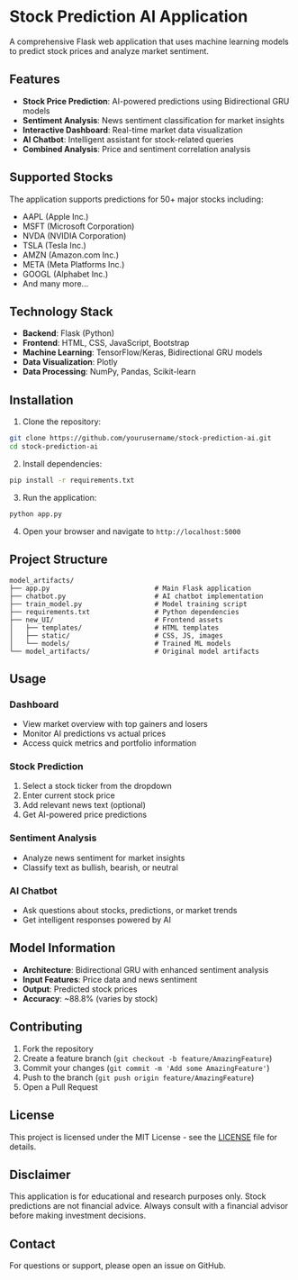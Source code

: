 # Stock Prediction AI Application

A comprehensive Flask web application that uses machine learning models to predict stock prices and analyze market sentiment.

## Features

- **Stock Price Prediction**: AI-powered predictions using Bidirectional GRU models
- **Sentiment Analysis**: News sentiment classification for market insights
- **Interactive Dashboard**: Real-time market data visualization
- **AI Chatbot**: Intelligent assistant for stock-related queries
- **Combined Analysis**: Price and sentiment correlation analysis

## Supported Stocks

The application supports predictions for 50+ major stocks including:
- AAPL (Apple Inc.)
- MSFT (Microsoft Corporation)
- NVDA (NVIDIA Corporation)
- TSLA (Tesla Inc.)
- AMZN (Amazon.com Inc.)
- META (Meta Platforms Inc.)
- GOOGL (Alphabet Inc.)
- And many more...

## Technology Stack

- **Backend**: Flask (Python)
- **Frontend**: HTML, CSS, JavaScript, Bootstrap
- **Machine Learning**: TensorFlow/Keras, Bidirectional GRU models
- **Data Visualization**: Plotly
- **Data Processing**: NumPy, Pandas, Scikit-learn

## Installation

1. Clone the repository:
```bash
git clone https://github.com/yourusername/stock-prediction-ai.git
cd stock-prediction-ai
```

2. Install dependencies:
```bash
pip install -r requirements.txt
```

3. Run the application:
```bash
python app.py
```

4. Open your browser and navigate to `http://localhost:5000`

## Project Structure

```
model_artifacts/
├── app.py                          # Main Flask application
├── chatbot.py                      # AI chatbot implementation
├── train_model.py                  # Model training script
├── requirements.txt                # Python dependencies
├── new_UI/                         # Frontend assets
│   ├── templates/                  # HTML templates
│   ├── static/                     # CSS, JS, images
│   └── models/                     # Trained ML models
└── model_artifacts/                # Original model artifacts
```

## Usage

### Dashboard
- View market overview with top gainers and losers
- Monitor AI predictions vs actual prices
- Access quick metrics and portfolio information

### Stock Prediction
1. Select a stock ticker from the dropdown
2. Enter current stock price
3. Add relevant news text (optional)
4. Get AI-powered price predictions

### Sentiment Analysis
- Analyze news sentiment for market insights
- Classify text as bullish, bearish, or neutral

### AI Chatbot
- Ask questions about stocks, predictions, or market trends
- Get intelligent responses powered by AI

## Model Information

- **Architecture**: Bidirectional GRU with enhanced sentiment analysis
- **Input Features**: Price data and news sentiment
- **Output**: Predicted stock prices
- **Accuracy**: ~88.8% (varies by stock)

## Contributing

1. Fork the repository
2. Create a feature branch (`git checkout -b feature/AmazingFeature`)
3. Commit your changes (`git commit -m 'Add some AmazingFeature'`)
4. Push to the branch (`git push origin feature/AmazingFeature`)
5. Open a Pull Request

## License

This project is licensed under the MIT License - see the [LICENSE](LICENSE) file for details.

## Disclaimer

This application is for educational and research purposes only. Stock predictions are not financial advice. Always consult with a financial advisor before making investment decisions.

## Contact

For questions or support, please open an issue on GitHub. 